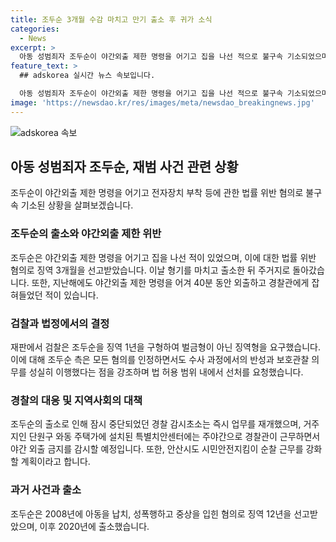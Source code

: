 ```yaml
---
title: 조두순 3개월 수감 마치고 만기 출소 후 귀가 소식
categories:
  - News
excerpt: >
  아동 성범죄자 조두순이 야간외출 제한 명령을 어기고 집을 나선 적으로 불구속 기소되었으며, 징역 3개월을 선고받고 출소한 후 다시 법률을 어겼다. 그는 경찰 관찰 하에서 주거지 밖으로 40분간 외출한 혐의로 재판을 받았으며, 구치소 출소 후 보호관찰소 관계자 차량을 이용해 주거지로 돌아갔다. 이러한 사실로 인해 경찰은 감시초소를 재개하는 등 대책 마련 중이다.
feature_text: >
  ## adskorea 실시간 뉴스 속보입니다.

  아동 성범죄자 조두순이 야간외출 제한 명령을 어기고 집을 나선 적으로 불구속 기소되었으며, 징역 3개월을 선고받고 출소한 후 다시 법률을 어겼다. 그는 경찰 관찰 하에서 주거지 밖으로 40분간 외출한 혐의로 재판을 받았으며, 구치소 출소 후 보호관찰소 관계자 차량을 이용해 주거지로 돌아갔다. 이러한 사실로 인해 경찰은 감시초소를 재개하는 등 대책 마련 중이다.
image: 'https://newsdao.kr/res/images/meta/newsdao_breakingnews.jpg'
---
```


<p><img src="https://newsdao.kr/res/images/meta/newsdao_breakingnews.jpg" alt="adskorea 속보" /></p>

<h2 data-ke-size="size26">아동 성범죄자 조두순, 재범 사건 관련 상황</h2>

<p data-ke-size="size16">조두순이 야간외출 제한 명령을 어기고 전자장치 부착 등에 관한 법률 위반 혐의로 불구속 기소된 상황을 살펴보겠습니다.</p>

<h3>조두순의 출소와 야간외출 제한 위반</h3>

<p data-ke-size="size16">조두순은 야간외출 제한 명령을 어기고 집을 나선 적이 있었으며, 이에 대한 법률 위반 혐의로 징역 3개월을 선고받았습니다. 이날 형기를 마치고 출소한 뒤 주거지로 돌아갔습니다. 또한, 지난해에도 야간외출 제한 명령을 어겨 40분 동안 외출하고 경찰관에게 잡혀들었던 적이 있습니다.</p>

<h3>검찰과 법정에서의 결정</h3>

<p data-ke-size="size16">재판에서 검찰은 조두순을 징역 1년을 구형하여 벌금형이 아닌 징역형을 요구했습니다. 이에 대해 조두순 측은 모든 혐의를 인정하면서도 수사 과정에서의 반성과 보호관찰 의무를 성실히 이행했다는 점을 강조하며 법 허용 범위 내에서 선처를 요청했습니다.</p>

<h3>경찰의 대응 및 지역사회의 대책</h3>

<p data-ke-size="size16">조두순의 출소로 인해 잠시 중단되었던 경찰 감시초소는 즉시 업무를 재개했으며, 거주지인 단원구 와동 주택가에 설치된 특별치안센터에는 주야간으로 경찰관이 근무하면서 야간 외출 금지를 감시할 예정입니다. 또한, 안산시도 시민안전지킴이 순찰 근무를 강화할 계획이라고 합니다.</p>

<h3>과거 사건과 출소</h3>

<p data-ke-size="size16">조두순은 2008년에 아동을 납치, 성폭행하고 중상을 입힌 혐의로 징역 12년을 선고받았으며, 이후 2020년에 출소했습니다.</p>

